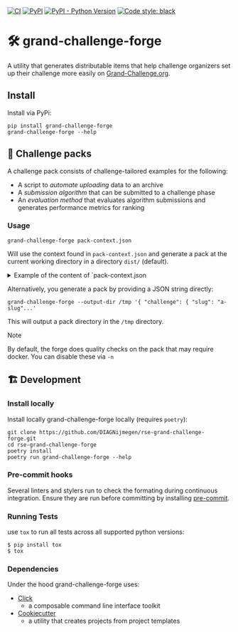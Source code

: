 [![CI](https://github.com/DIAGNijmegen/rse-grand-challenge-forge/actions/workflows/ci.yml/badge.svg?branch=main)](https://github.com/DIAGNijmegen/rse-grand-challenge-forge/actions/workflows/ci.yml/badge.svg?branch=main)
[![PyPI](https://img.shields.io/pypi/v/grand-challenge-forge)](https://pypi.org/project/grand-challenge-forge/)
[![PyPI - Python Version](https://img.shields.io/pypi/pyversions/grand-challenge-forge)](https://pypi.org/project/grand-challenge-forge/)
[![Code style: black](https://img.shields.io/badge/code%20style-black-000000.svg)](https://github.com/psf/black)

#  🛠️ grand-challenge-forge

A utility that generates distributable items that help challenge organizers set up their challenge more easily on
[Grand-Challenge.org](https://grand-challenge.org/).

## Install

Install via PyPi:

```shell
pip install grand-challenge-forge
grand-challenge-forge --help
```

## 🎒 Challenge packs

A challenge pack consists of challenge-tailored examples for the following:
* A script to _automate uploading_ data to an archive
* A _submission algorithm_ that can be submitted to a challenge phase
* An _evaluation method_ that evaluates algorithm submissions and generates performance
  metrics for ranking


### Usage
```shell
grand-challenge-forge pack-context.json
```
Will use the context found in `pack-context.json` and generate a pack at the current working directory in
a directory `dist/` (default).

<details>

<summary> Example of the content of `pack-context.json </summary>

```JSON
  {
      "challenge": {
          "slug": "challenge-slug",
          "phases": [
              {
                  "slug": "phase-slug",
                  "archive": {
                      "url": "https://grand-challenge.org/archives/archive-slug/"
                  },
                  "inputs": [
                      {
                          "slug": "input-ci-slug",
                          "relative_path": "images/input-value"
                      },
                      {
                          "slug": "another-input-ci-slug",
                          "relative_path": "images/another-input-value"
                      }
                  ],
                  "outputs": [
                      {
                          "slug": "output-civ-slug",
                          "relative_path": "images/output-value"
                      }
                  ]
              },
              {
                  "slug": "another-phase-slug",
                  "archive": {
                      "url": "https://grand-challenge.org/archives/another-archive-slug/"
                  },
                  "inputs": [
                      {
                          "slug": "input-ci-slug",
                          "relative_path": "images/input-value"
                      },
                      {
                          "slug": "another-input-ci-slug",
                          "relative_path": "images/another-input-value"
                      }
                  ],
                  "outputs": [
                      {
                          "slug": "output-ci-slug",
                          "relative_path": "images/output-value"
                      }
                  ]
              }
          ]
      }
  }
```
</details>

Alternatively, you generate a pack by providing a JSON string directly:

```shell
grand-challenge-forge --output-dir /tmp '{ "challenge": { "slug": "a-slug"...'
```
This will output a pack directory in the `/tmp` directory.

> [!NOTE]
> By default, the forge does quality checks on the pack that may require docker.
> You can disable these via `-n`

## 🏗️ Development

### Install locally
Install locally grand-challenge-forge locally (requires `poetry`):

```shell
git clone https://github.com/DIAGNijmegen/rse-grand-challenge-forge.git
cd rse-grand-challenge-forge
poetry install
poetry run grand-challenge-forge --help
```

### Pre-commit hooks
Several linters and stylers run to check the formating during continuous integration. Ensure they are run before
committing by installing [pre-commit](https://pre-commit.com/).


### Running Tests
use `tox` to run all tests across all supported python versions:
```
$ pip install tox
$ tox
```

### Dependencies
Under the hood grand-challenge-forge uses:
* [Click](https://palletsprojects.com/p/click/)
  * a composable command line interface toolkit
* [Cookiecutter](https://github.com/cookiecutter/cookiecutter)
  * a utility that creates projects from project templates
